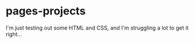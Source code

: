 # pages-projects
I'm just testing out some HTML and CSS, and I'm struggling a lot to get it right...
